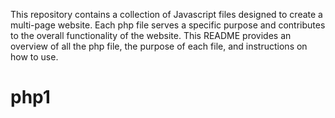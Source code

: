 This repository contains a collection of Javascript files designed to create a multi-page website. Each php file serves a specific purpose and contributes to the overall functionality of the website. This README provides an overview of all the php file, the purpose of each file, and instructions on how to use.
# php1